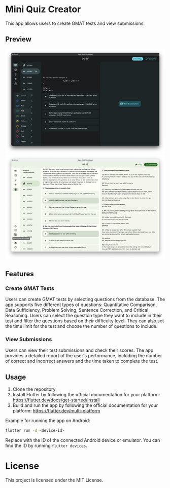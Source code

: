 # Mini Quiz Creator

This app allows users to create GMAT tests and view submissions.

## Preview

![Dark](./docs/demo/latex.png)
![Light](./docs/demo/reading.png)

## Features

### Create GMAT Tests

Users can create GMAT tests by selecting questions from the database. The app supports five different types of questions: Quantitative Comparison, Data Sufficiency, Problem Solving, Sentence Correction, and Critical Reasoning. Users can select the question type they want to include in their test and filter the questions based on their difficulty level. They can also set the time limit for the test and choose the number of questions to include.

### View Submissions

Users can view their test submissions and check their scores. The app provides a detailed report of the user's performance, including the number of correct and incorrect answers and the time taken to complete the test.

## Usage

1. Clone the repository
2. Install Flutter by following the official documentation for your platform: https://flutter.dev/docs/get-started/install
3. Build and run the app by following the official documentation for your platform: https://flutter.dev/multi-platform

Example for running the app on Android:

```bash
flutter run -d <device-id>
```

Replace <device-id> with the ID of the connected Android device or emulator. You can find the ID by running `flutter devices`.

# License

This project is licensed under the MIT License.
